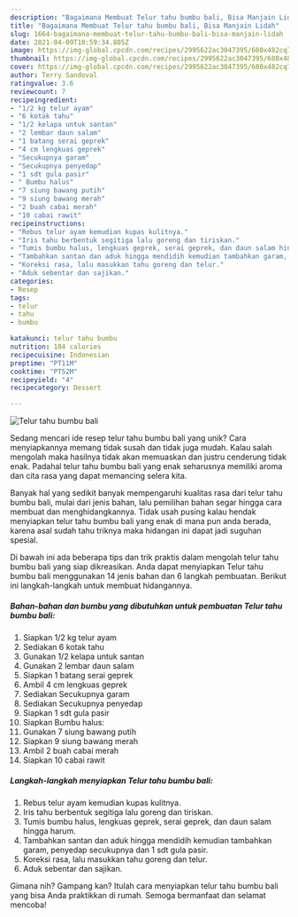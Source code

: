 ```yaml
---
description: "Bagaimana Membuat Telur tahu bumbu bali, Bisa Manjain Lidah"
title: "Bagaimana Membuat Telur tahu bumbu bali, Bisa Manjain Lidah"
slug: 1664-bagaimana-membuat-telur-tahu-bumbu-bali-bisa-manjain-lidah
date: 2021-04-09T10:59:34.805Z
image: https://img-global.cpcdn.com/recipes/2995622ac3047395/680x482cq70/telur-tahu-bumbu-bali-foto-resep-utama.jpg
thumbnail: https://img-global.cpcdn.com/recipes/2995622ac3047395/680x482cq70/telur-tahu-bumbu-bali-foto-resep-utama.jpg
cover: https://img-global.cpcdn.com/recipes/2995622ac3047395/680x482cq70/telur-tahu-bumbu-bali-foto-resep-utama.jpg
author: Terry Sandoval
ratingvalue: 3.6
reviewcount: 7
recipeingredient:
- "1/2 kg telur ayam"
- "6 kotak tahu"
- "1/2 kelapa untuk santan"
- "2 lembar daun salam"
- "1 batang serai geprek"
- "4 cm lengkuas geprek"
- "Secukupnya garam"
- "Secukupnya penyedap"
- "1 sdt gula pasir"
- " Bumbu halus"
- "7 siung bawang putih"
- "9 siung bawang merah"
- "2 buah cabai merah"
- "10 cabai rawit"
recipeinstructions:
- "Rebus telur ayam kemudian kupas kulitnya."
- "Iris tahu berbentuk segitiga lalu goreng dan tiriskan."
- "Tumis bumbu halus, lengkuas geprek, serai geprek, dan daun salam hingga harum."
- "Tambahkan santan dan aduk hingga mendidih kemudian tambahkan garam, penyedap secukupnya dan 1 sdt gula pasir."
- "Koreksi rasa, lalu masukkan tahu goreng dan telur."
- "Aduk sebentar dan sajikan."
categories:
- Resep
tags:
- telur
- tahu
- bumbu

katakunci: telur tahu bumbu 
nutrition: 184 calories
recipecuisine: Indonesian
preptime: "PT11M"
cooktime: "PT52M"
recipeyield: "4"
recipecategory: Dessert

---
```



![Telur tahu bumbu bali](https://img-global.cpcdn.com/recipes/2995622ac3047395/680x482cq70/telur-tahu-bumbu-bali-foto-resep-utama.jpg)

Sedang mencari ide resep telur tahu bumbu bali yang unik? Cara menyiapkannya memang tidak susah dan tidak juga mudah. Kalau salah mengolah maka hasilnya tidak akan memuaskan dan justru cenderung tidak enak. Padahal telur tahu bumbu bali yang enak seharusnya memiliki aroma dan cita rasa yang dapat memancing selera kita.



Banyak hal yang sedikit banyak mempengaruhi kualitas rasa dari telur tahu bumbu bali, mulai dari jenis bahan, lalu pemilihan bahan segar hingga cara membuat dan menghidangkannya. Tidak usah pusing kalau hendak menyiapkan telur tahu bumbu bali yang enak di mana pun anda berada, karena asal sudah tahu triknya maka hidangan ini dapat jadi suguhan spesial.


Di bawah ini ada beberapa tips dan trik praktis dalam mengolah telur tahu bumbu bali yang siap dikreasikan. Anda dapat menyiapkan Telur tahu bumbu bali menggunakan 14 jenis bahan dan 6 langkah pembuatan. Berikut ini langkah-langkah untuk membuat hidangannya.

<!--inarticleads1-->

##### Bahan-bahan dan bumbu yang dibutuhkan untuk pembuatan Telur tahu bumbu bali:

1. Siapkan 1/2 kg telur ayam
1. Sediakan 6 kotak tahu
1. Gunakan 1/2 kelapa untuk santan
1. Gunakan 2 lembar daun salam
1. Siapkan 1 batang serai geprek
1. Ambil 4 cm lengkuas geprek
1. Sediakan Secukupnya garam
1. Sediakan Secukupnya penyedap
1. Siapkan 1 sdt gula pasir
1. Siapkan  Bumbu halus:
1. Gunakan 7 siung bawang putih
1. Siapkan 9 siung bawang merah
1. Ambil 2 buah cabai merah
1. Siapkan 10 cabai rawit




<!--inarticleads2-->

##### Langkah-langkah menyiapkan Telur tahu bumbu bali:

1. Rebus telur ayam kemudian kupas kulitnya.
1. Iris tahu berbentuk segitiga lalu goreng dan tiriskan.
1. Tumis bumbu halus, lengkuas geprek, serai geprek, dan daun salam hingga harum.
1. Tambahkan santan dan aduk hingga mendidih kemudian tambahkan garam, penyedap secukupnya dan 1 sdt gula pasir.
1. Koreksi rasa, lalu masukkan tahu goreng dan telur.
1. Aduk sebentar dan sajikan.




Gimana nih? Gampang kan? Itulah cara menyiapkan telur tahu bumbu bali yang bisa Anda praktikkan di rumah. Semoga bermanfaat dan selamat mencoba!

